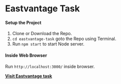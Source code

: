 # Eastvantage Task
#### Setup the Project
1. Clone or Download the Repo.
2. `cd eastvantage-task` goto the Repo using Terminal.
3. Run `npm start` to start Node server.
#### Inside Web Browser
 Run `http://localhost:3000/` inside browser.
 
[**Visit Eastvantage task**](https://eastvantage-task-gamma.vercel.app/)

 
